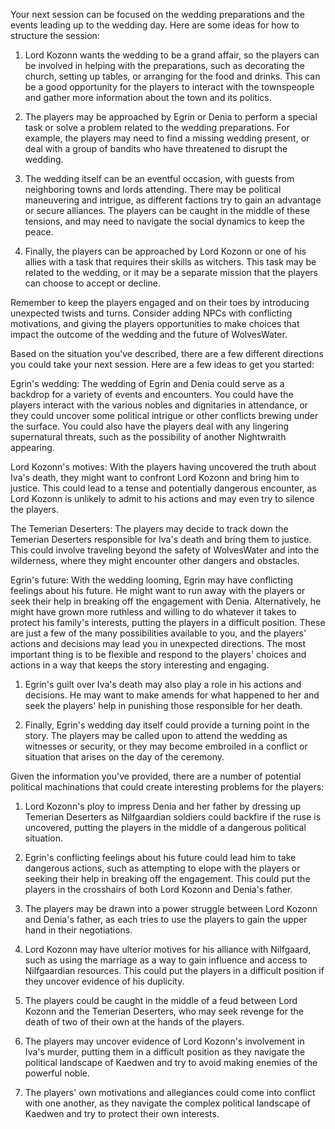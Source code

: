 
Your next session can be focused on the wedding preparations and the events leading up to the wedding day. Here are some ideas for how to structure the session:

1. Lord Kozonn wants the wedding to be a grand affair, so the players can be involved in helping with the preparations, such as decorating the church, setting up tables, or arranging for the food and drinks. This can be a good opportunity for the players to interact with the townspeople and gather more information about the town and its politics.

2. The players may be approached by Egrin or Denia to perform a special task or solve a problem related to the wedding preparations. For example, the players may need to find a missing wedding present, or deal with a group of bandits who have threatened to disrupt the wedding.

3. The wedding itself can be an eventful occasion, with guests from neighboring towns and lords attending. There may be political maneuvering and intrigue, as different factions try to gain an advantage or secure alliances. The players can be caught in the middle of these tensions, and may need to navigate the social dynamics to keep the peace.

4. Finally, the players can be approached by Lord Kozonn or one of his allies with a task that requires their skills as witchers. This task may be related to the wedding, or it may be a separate mission that the players can choose to accept or decline.

Remember to keep the players engaged and on their toes by introducing unexpected twists and turns. Consider adding NPCs with conflicting motivations, and giving the players opportunities to make choices that impact the outcome of the wedding and the future of WolvesWater.

Based on the situation you've described, there are a few different directions you could take your next session. Here are a few ideas to get you started:

Egrin's wedding: The wedding of Egrin and Denia could serve as a backdrop for a variety of events and encounters. You could have the players interact with the various nobles and dignitaries in attendance, or they could uncover some political intrigue or other conflicts brewing under the surface. You could also have the players deal with any lingering supernatural threats, such as the possibility of another Nightwraith appearing.

Lord Kozonn's motives: With the players having uncovered the truth about Iva's death, they might want to confront Lord Kozonn and bring him to justice. This could lead to a tense and potentially dangerous encounter, as Lord Kozonn is unlikely to admit to his actions and may even try to silence the players.

The Temerian Deserters: The players may decide to track down the Temerian Deserters responsible for Iva's death and bring them to justice. This could involve traveling beyond the safety of WolvesWater and into the wilderness, where they might encounter other dangers and obstacles.

Egrin's future: With the wedding looming, Egrin may have conflicting feelings about his future. He might want to run away with the players or seek their help in breaking off the engagement with Denia. Alternatively, he might have grown more ruthless and willing to do whatever it takes to protect his family's interests, putting the players in a difficult position. These are just a few of the many possibilities available to you, and the players' actions and decisions may lead you in unexpected directions. The most important thing is to be flexible and respond to the players' choices and actions in a way that keeps the story interesting and engaging.

1.  Egrin's guilt over Iva's death may also play a role in his actions and decisions. He may want to make amends for what happened to her and seek the players' help in punishing those responsible for her death.
    
2.  Finally, Egrin's wedding day itself could provide a turning point in the story. The players may be called upon to attend the wedding as witnesses or security, or they may become embroiled in a conflict or situation that arises on the day of the ceremony.

Given the information you've provided, there are a number of potential political machinations that could create interesting problems for the players:
1.  Lord Kozonn's ploy to impress Denia and her father by dressing up Temerian Deserters as Nilfgaardian soldiers could backfire if the ruse is uncovered, putting the players in the middle of a dangerous political situation.
    
2.  Egrin's conflicting feelings about his future could lead him to take dangerous actions, such as attempting to elope with the players or seeking their help in breaking off the engagement. This could put the players in the crosshairs of both Lord Kozonn and Denia's father.
    
3.  The players may be drawn into a power struggle between Lord Kozonn and Denia's father, as each tries to use the players to gain the upper hand in their negotiations.
    
4.  Lord Kozonn may have ulterior motives for his alliance with Nilfgaard, such as using the marriage as a way to gain influence and access to Nilfgaardian resources. This could put the players in a difficult position if they uncover evidence of his duplicity.
    
5.  The players could be caught in the middle of a feud between Lord Kozonn and the Temerian Deserters, who may seek revenge for the death of two of their own at the hands of the players.
    
6.  The players may uncover evidence of Lord Kozonn's involvement in Iva's murder, putting them in a difficult position as they navigate the political landscape of Kaedwen and try to avoid making enemies of the powerful noble.
    
7.  The players' own motivations and allegiances could come into conflict with one another, as they navigate the complex political landscape of Kaedwen and try to protect their own interests.